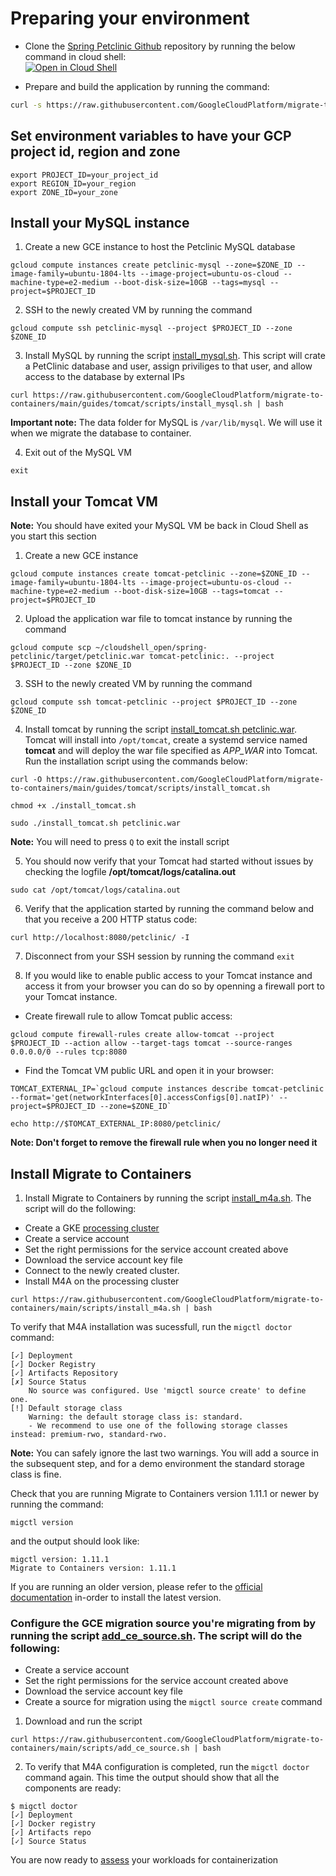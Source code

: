 # Preparing your environment

* Clone the [Spring Petclinic Github](https://github.com/spring-projects/spring-petclinic) repository by running the below command in cloud shell:  
[![Open in Cloud Shell](https://gstatic.com/cloudssh/images/open-btn.svg)](https://ssh.cloud.google.com/cloudshell/editor?cloudshell_git_repo=https%3A%2F%2Fgithub.com%2Fspring-projects%2Fspring-petclinic.git)

* Prepare and build the application by running the command:
``` sh
curl -s https://raw.githubusercontent.com/GoogleCloudPlatform/migrate-to-containers/main/guides/tomcat/scripts/prepare_and_build_petclinic.sh | bash
```

## Set environment variables to have your GCP project id, region and zone 
```
export PROJECT_ID=your_project_id
export REGION_ID=your_region
export ZONE_ID=your_zone
```

## Install your MySQL instance
1. Create a new GCE instance to host the Petclinic MySQL database
```
gcloud compute instances create petclinic-mysql --zone=$ZONE_ID --image-family=ubuntu-1804-lts --image-project=ubuntu-os-cloud --machine-type=e2-medium --boot-disk-size=10GB --tags=mysql --project=$PROJECT_ID
```

2. SSH to the newly created VM by running the command  
```
gcloud compute ssh petclinic-mysql --project $PROJECT_ID --zone $ZONE_ID
```

3. Install MySQL by running the script [install_mysql.sh](../scripts/install_mysql.sh). This script will crate a PetClinic database and user, assign priviliges to that user, and allow access to the database by external IPs
```
curl https://raw.githubusercontent.com/GoogleCloudPlatform/migrate-to-containers/main/guides/tomcat/scripts/install_mysql.sh | bash
```
**Important note:** The data folder for MySQL is `/var/lib/mysql`. We will use it when we migrate the database to container.

4. Exit out of the MySQL VM
```
exit
```

## Install your Tomcat VM

**Note:** You should have exited your MySQL VM be back in Cloud Shell as you start this section

1. Create a new GCE instance  
```
gcloud compute instances create tomcat-petclinic --zone=$ZONE_ID --image-family=ubuntu-1804-lts --image-project=ubuntu-os-cloud --machine-type=e2-medium --boot-disk-size=10GB --tags=tomcat --project=$PROJECT_ID
```

2. Upload the application war file to tomcat instance by running the command  
```
gcloud compute scp ~/cloudshell_open/spring-petclinic/target/petclinic.war tomcat-petclinic:. --project $PROJECT_ID --zone $ZONE_ID
```

3. SSH to the newly created VM by running the command  
```
gcloud compute ssh tomcat-petclinic --project $PROJECT_ID --zone $ZONE_ID
```

4. Install tomcat by running the script [install_tomcat.sh petclinic.war](../scripts/install_tomcat.sh). Tomcat will install into `/opt/tomcat`, create a systemd service named **tomcat** and will deploy the war file specified as *APP_WAR* into Tomcat. Run the installation script using the commands below:  
```
curl -O https://raw.githubusercontent.com/GoogleCloudPlatform/migrate-to-containers/main/guides/tomcat/scripts/install_tomcat.sh

chmod +x ./install_tomcat.sh

sudo ./install_tomcat.sh petclinic.war
```

**Note:** You will need to press `Q` to exit the install script

5. You should now verify that your Tomcat had started without issues by checking the logfile **/opt/tomcat/logs/catalina.out**
```
sudo cat /opt/tomcat/logs/catalina.out
```

6. Verify that the application started by running the command below and that you receive a 200 HTTP status code:  
```
curl http://localhost:8080/petclinic/ -I
```

7. Disconnect from your SSH session by running the command `exit`

8. If you would like to enable public access to your Tomcat instance and access it from your browser you can do so by openning a firewall port to your Tomcat instance.  

* Create firewall rule to allow Tomcat public access:
```
gcloud compute firewall-rules create allow-tomcat --project $PROJECT_ID --action allow --target-tags tomcat --source-ranges 0.0.0.0/0 --rules tcp:8080
```

* Find the Tomcat VM public URL and open it in your browser:
```
TOMCAT_EXTERNAL_IP=`gcloud compute instances describe tomcat-petclinic   --format='get(networkInterfaces[0].accessConfigs[0].natIP)' --project=$PROJECT_ID --zone=$ZONE_ID`

echo http://$TOMCAT_EXTERNAL_IP:8080/petclinic/
```
**Note: Don't forget to remove the firewall rule when you no longer need it**

## Install Migrate to Containers
1. Install Migrate to Containers by running the script [install_m4a.sh](../../../scripts/install_m4a.sh). The script will do the following:  
* Create a GKE [processing cluster](https://cloud.google.com/migrate/containers/docs/configuring-a-cluster)
* Create a service account
* Set the right permissions for the service account created above
* Download the service account key file
* Connect to the newly created cluster.
* Install M4A on the processing cluster
```
curl https://raw.githubusercontent.com/GoogleCloudPlatform/migrate-to-containers/main/scripts/install_m4a.sh | bash
```

To verify that M4A installation was sucessfull, run the `migctl doctor` command:
```
[✓] Deployment
[✓] Docker Registry
[✓] Artifacts Repository
[✗] Source Status
    No source was configured. Use 'migctl source create' to define one.
[!] Default storage class
    Warning: the default storage class is: standard.
    - We recommend to use one of the following storage classes instead: premium-rwo, standard-rwo.
```

**Note:** You can safely ignore the last two warnings. You will add a source in the subsequent step, and for a demo environment the standard storage class is fine. 

Check that you are running Migrate to Containers version 1.11.1 or newer by running the command:
```
migctl version
```
and the output should look like:
```
migctl version: 1.11.1
Migrate to Containers version: 1.11.1
```
If you are running an older version, please refer to the [official documentation](https://cloud.google.com/migrate/containers/docs/installing-migrate-components) in-order to install the latest version.

### Configure the GCE migration source you're migrating from by running the script [add_ce_source.sh](../../../scripts/add_ce_source.sh). The script will do the following:
* Create a service account
* Set the right permissions for the service account created above
* Download the service account key file
* Create a source for migration using the `migctl source create` command

1) Download and run the script
```
curl https://raw.githubusercontent.com/GoogleCloudPlatform/migrate-to-containers/main/scripts/add_ce_source.sh | bash
```

2) To verify that M4A configuration is completed, run the `migctl doctor` command again. This time the output should show that all the components are ready:
```
$ migctl doctor
[✓] Deployment
[✓] Docker registry
[✓] Artifacts repo
[✓] Source Status
```

You are now ready to [assess](../2-assess/README.md) your workloads for containerization